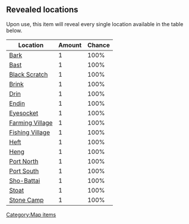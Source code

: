 ## Revealed locations

Upon use, this item will reveal every single location available in the
table below.

| Location                                      | Amount | Chance |
|-----------------------------------------------|--------|--------|
| [Bark](Bark.md "wikilink")                       | 1      | 100%   |
| [Bast](Bast.md "wikilink")                       | 1      | 100%   |
| [Black Scratch](Black_Scratch.md "wikilink")     | 1      | 100%   |
| [Brink](Brink.md "wikilink")                     | 1      | 100%   |
| [Drin](Drin.md "wikilink")                       | 1      | 100%   |
| [Endin](Endin.md "wikilink")                     | 1      | 100%   |
| [Eyesocket](Eyesocket.md "wikilink")             | 1      | 100%   |
| [Farming Village](Farming_Village.md "wikilink") | 1      | 100%   |
| [Fishing Village](Fishing_Village.md "wikilink") | 1      | 100%   |
| [Heft](Heft.md "wikilink")                       | 1      | 100%   |
| [Heng](Heng.md "wikilink")                       | 1      | 100%   |
| [Port North](Port_North.md "wikilink")           | 1      | 100%   |
| [Port South](Port_South.md "wikilink")           | 1      | 100%   |
| [Sho-Battai](Sho-Battai.md "wikilink")           | 1      | 100%   |
| [Stoat](Stoat.md "wikilink")                     | 1      | 100%   |
| [Stone Camp](Stone_Camp.md "wikilink")           | 1      | 100%   |

[Category:Map items](Category:Map_items "wikilink")